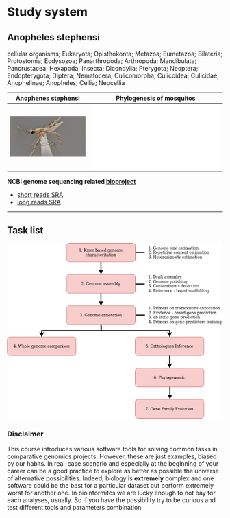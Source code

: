 # Study system

## Anopheles stephensi

cellular organisms; Eukaryota; Opisthokonta; Metazoa; Eumetazoa; Bilateria; Protostomia; Ecdysozoa; Panarthropoda; Arthropoda; Mandibulata; Pancrustacea; Hexapoda; Insecta; Dicondylia; Pterygota; Neoptera; Endopterygota; Diptera; Nematocera; Culicomorpha; Culicoidea; Culicidae; Anophelinae; Anopheles; Cellia; Neocellia

|                 Anophenes stephensi          |                      Phylogenesis of mosquitos                 |
|----------------------------------------------|----------------------------------------------------------------|
|![Anopheles stephensi](../99_Figures/Aste.png)|![phylogenesis](../99_Figures/mosquitos_phylogenesis_mattia.pdf)|

**NCBI genome sequencing related [bioproject](https://www.ncbi.nlm.nih.gov/bioproject/PRJNA629843/)**

- [short reads SRA](https://trace.ncbi.nlm.nih.gov/Traces/?view=run_browser&page_size=10&acc=SRR11672503&display=metadata)
- [long reads SRA]([text](https://trace.ncbi.nlm.nih.gov/Traces/?view=run_browser&acc=SRR11672506&display=metadata))

---

## Task list

![task list](../99_Figures/Tasks.png)

### Disclaimer

This course introduces various software tools for solving common tasks in comparative genomics projects. However, these are just examples, biased by our habits. In real-case scenario and especially at the beginning of your career can be a good practice to explore as better as possible the universe of alternative possibilities. Indeed, biology is **extremely** complex and one software could be the best for a particular dataset but perform extremely worst for another one. In bioinformitcs we are lucky enough to not pay for each analyses, usually. So if you have the possibility try to be curious and test different tools and parameters combination.  
